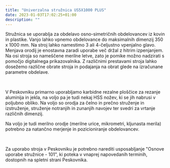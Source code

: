 ```yaml
---
title: "Univerzalna stružnica US5X1000 PLUS"
date: 2023-01-03T17:02:25+01:00
description: ""
---
```


Stružnica se uporablja za obdelavo osno-simetričnih obdelovancev iz kovin in plastike. Vanjo lahko vpnemo obdelovance do maksimalnih dimenzij 350 x 1000 mm. Na stroj lahko namestimo 3 ali 4-čeljustno vpenjalno glavo. Menjava orodij je enostavna zaradi uporabe več držal z hitrim izpenjanjem. Na osi stroja so nameščene merilne letve, zato je pomike možno nadzirati s pomočjo digitalnega prikazovalnika. Z različnimi prestavami stroja lahko dosežemo različne obrate stroja in podajanja na obrat glede na izračunane parametre obdelave.

&nbsp;

V Peskovniku primarno uporabljamo karbidne rezalne ploščice za rezanje aluminija in jekla, na voljo pa je tudi nekaj HSS nožev, ki se jih nabrusi v poljubno obliko. Na voljo so orodja za čelno in prečno struženje in izstruženje, struženje notranjih in zunanjih navojev ter svedri za vrtanje različnih dimenzij. 

Na voljo je tudi merilno orodje (merilne urice, mikrometri, kljunasta merila) potrebno za natančno merjenje in pozicioniranje obdelovancev.

&nbsp;

Za uporabo stroja v Peskovniku je potrebno narediti usposabljanje "Osnove uporabe stružnice - 101", ki poteka v vnaprej napovedanih terminih, dostopnih na spletni strani Peskovnika.

&nbsp;

<!--Univerzalna stružnica US5x1000 Plus je vsestranski stroj, ki se uporablja za oblikovanje in rezanje različnih materialov, kot so kovine in tehnična plastika. Razdalja med vretenom in konico stružnice znaša 1000 mm, stroj pa lahko obdela obdelovance s premerom do 350 mm. Stroj je opremljen z močnim motorjem, 3-čeljustno glavo in hitrovpenjalnim držalom za orodja, kar omogoča hitro in učinkovito menjavo orodij. Poleg tega ima digitalni prikaz za natančno merjenje globine reza. Stružnica je primerna za profesionalno uporabo in je zgrajena iz visokokakovostnih materialov, da zagotavlja vzdržljivost in zanesljivost.-->

